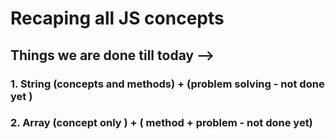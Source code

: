 # Recaping all JS concepts 
## Things we are done till today -->
### 1. String (concepts and methods) + (problem solving - not done yet )
### 2. Array (concept only ) + ( method + problem - not done yet)
